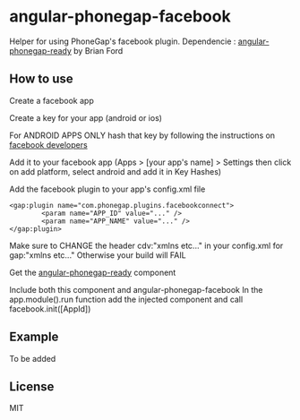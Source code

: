 # angular-phonegap-facebook
Helper for using PhoneGap's facebook plugin. Dependencie : [angular-phonegap-ready](https://github.com/btford/hitch-a-ride-client/tree/master/app/components/angular-phonegap-ready) by Brian Ford

## How to use
Create a facebook app

Create a key for your app (android or ios)

For ANDROID APPS ONLY hash that key by following the instructions on [facebook developers](https://developers.facebook.com/docs/android/getting-started/)

Add it to your facebook app (Apps > [your app's name] > Settings then click on add platform, select android and add it in Key Hashes)

Add the facebook plugin to your app's config.xml file
	
	<gap:plugin name="com.phonegap.plugins.facebookconnect">
    		<param name="APP_ID" value="..." />
    		<param name="APP_NAME" value="..." />
	</gap:plugin>

Make sure to CHANGE the header cdv:"xmlns etc..." in your config.xml for gap:"xmlns etc..." Otherwise your build will FAIL

Get the [angular-phonegap-ready](https://github.com/btford/hitch-a-ride-client/tree/master/app/components/angular-phonegap-ready) component

Include both this component and angular-phonegap-facebook
In the app.module().run function add the injected component and call facebook.init([AppId])


## Example 
To be added

## License
MIT
